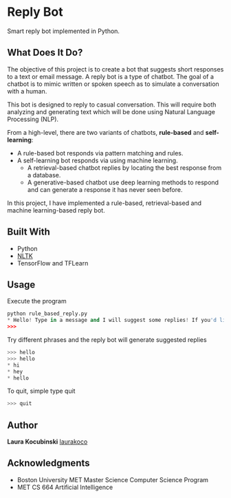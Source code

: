 # Reply Bot

Smart reply bot implemented in Python.

## What Does It Do?

The objective of this project is to create a bot that suggests short responses to a text or email message. A reply bot is a type of chatbot. The goal of a chatbot is to mimic written or spoken speech as to simulate a conversation with a human.

This bot is designed to reply to casual conversation. This will require both analyzing and generating text which will be done using Natural Language Processing (NLP).

From a high-level, there are two variants of chatbots, **rule-based** and **self-learning**:
* A rule-based bot responds via pattern matching and rules.
* A self-learning bot responds via using machine learning.
    * A retrieval-based chatbot replies by locating the best response from a database.
    * A generative-based chatbot use deep learning methods to respond and can generate a response it has never seen before.

In this project, I have implemented a rule-based, retrieval-based and machine learning-based reply bot.

## Built With

* Python
* [NLTK](https://www.nltk.org/)
* TensorFlow and TFLearn

## Usage

Execute the program

```python
python rule_based_reply.py
* Hello! Type in a message and I will suggest some replies! If you'd like to exit please type quit!
>>>
```

Try different phrases and the reply bot will generate suggested replies

```python
>>> hello
>>> hello
* hi
* hey
* hello
```

To quit, simple type quit

```python
>>> quit
```

## Author

**Laura Kocubinski** [laurakoco](https://github.com/laurakoco)

## Acknowledgments

* Boston University MET Master Science Computer Science Program
* MET CS 664 Artificial Intelligence
